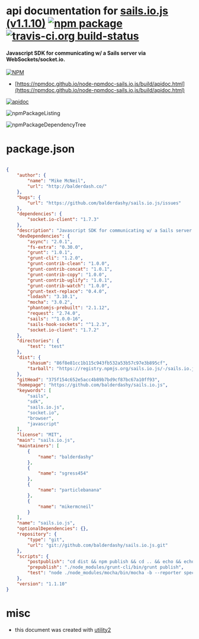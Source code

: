 # api documentation for  [sails.io.js (v1.1.10)](https://github.com/balderdashy/sails.io.js)  [![npm package](https://img.shields.io/npm/v/npmdoc-sails.io.js.svg?style=flat-square)](https://www.npmjs.org/package/npmdoc-sails.io.js) [![travis-ci.org build-status](https://api.travis-ci.org/npmdoc/node-npmdoc-sails.io.js.svg)](https://travis-ci.org/npmdoc/node-npmdoc-sails.io.js)
#### Javascript SDK for communicating w/ a Sails server via WebSockets/socket.io.

[![NPM](https://nodei.co/npm/sails.io.js.png?downloads=true&downloadRank=true&stars=true)](https://www.npmjs.com/package/sails.io.js)

- [https://npmdoc.github.io/node-npmdoc-sails.io.js/build/apidoc.html](https://npmdoc.github.io/node-npmdoc-sails.io.js/build/apidoc.html)

[![apidoc](https://npmdoc.github.io/node-npmdoc-sails.io.js/build/screenCapture.buildCi.browser.%252Ftmp%252Fbuild%252Fapidoc.html.png)](https://npmdoc.github.io/node-npmdoc-sails.io.js/build/apidoc.html)

![npmPackageListing](https://npmdoc.github.io/node-npmdoc-sails.io.js/build/screenCapture.npmPackageListing.svg)

![npmPackageDependencyTree](https://npmdoc.github.io/node-npmdoc-sails.io.js/build/screenCapture.npmPackageDependencyTree.svg)



# package.json

```json

{
    "author": {
        "name": "Mike McNeil",
        "url": "http://balderdash.co/"
    },
    "bugs": {
        "url": "https://github.com/balderdashy/sails.io.js/issues"
    },
    "dependencies": {
        "socket.io-client": "1.7.3"
    },
    "description": "Javascript SDK for communicating w/ a Sails server via WebSockets/socket.io.",
    "devDependencies": {
        "async": "2.0.1",
        "fs-extra": "0.30.0",
        "grunt": "1.0.1",
        "grunt-cli": "1.2.0",
        "grunt-contrib-clean": "1.0.0",
        "grunt-contrib-concat": "1.0.1",
        "grunt-contrib-copy": "1.0.0",
        "grunt-contrib-uglify": "1.0.1",
        "grunt-contrib-watch": "1.0.0",
        "grunt-text-replace": "0.4.0",
        "lodash": "3.10.1",
        "mocha": "3.0.2",
        "phantomjs-prebuilt": "2.1.12",
        "request": "2.74.0",
        "sails": "^1.0.0-16",
        "sails-hook-sockets": "^1.2.3",
        "socket.io-client": "1.7.2"
    },
    "directories": {
        "test": "test"
    },
    "dist": {
        "shasum": "86f8e81cc1b115c943fb532a53b57c97e3b895cf",
        "tarball": "https://registry.npmjs.org/sails.io.js/-/sails.io.js-1.1.10.tgz"
    },
    "gitHead": "375f154c652e5acc4b89b7bd9cf87bc67a10ff93",
    "homepage": "https://github.com/balderdashy/sails.io.js",
    "keywords": [
        "sails",
        "sdk",
        "sails.io.js",
        "socket.io",
        "browser",
        "javascript"
    ],
    "license": "MIT",
    "main": "sails.io.js",
    "maintainers": [
        {
            "name": "balderdashy"
        },
        {
            "name": "sgress454"
        },
        {
            "name": "particlebanana"
        },
        {
            "name": "mikermcneil"
        }
    ],
    "name": "sails.io.js",
    "optionalDependencies": {},
    "repository": {
        "type": "git",
        "url": "git://github.com/balderdashy/sails.io.js.git"
    },
    "scripts": {
        "postpublish": "cd dist && npm publish && cd .. && echo && echo '--' && echo 'Now, assuming you have not pushed up your automatic \"npm version\" commit+tag yet, run:' && echo \"git tag -d v'npm show sails.io.js version' && git commit --amend -am ''npm show sails.io.js version'' && git tag v'npm show sails.io.js version'\" && echo 'Then do:' && echo 'git push && git push --tags'",
        "prepublish": "./node_modules/grunt-cli/bin/grunt publish",
        "test": "node ./node_modules/mocha/bin/mocha -b --reporter spec --timeout 10000"
    },
    "version": "1.1.10"
}
```



# misc
- this document was created with [utility2](https://github.com/kaizhu256/node-utility2)
